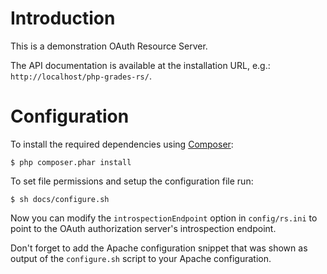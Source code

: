 # Introduction
This is a demonstration OAuth Resource Server.

The API documentation is available at the installation URL, e.g.: 
`http://localhost/php-grades-rs/`.

# Configuration
To install the required dependencies using [Composer](http://getcomposer.org):

    $ php composer.phar install

To set file permissions and setup the configuration file run:

    $ sh docs/configure.sh

Now you can modify the `introspectionEndpoint` option in `config/rs.ini` to 
point to the OAuth authorization server's introspection endpoint.

Don't forget to add the Apache configuration snippet that was shown as output
of the `configure.sh` script to your Apache configuration.
